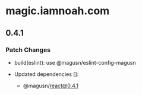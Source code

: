 # magic.iamnoah.com

## 0.4.1
### Patch Changes



- build(eslint): use @magusn/eslint-config-magusn

- Updated dependencies []:
  - @magusn/react@0.4.1
